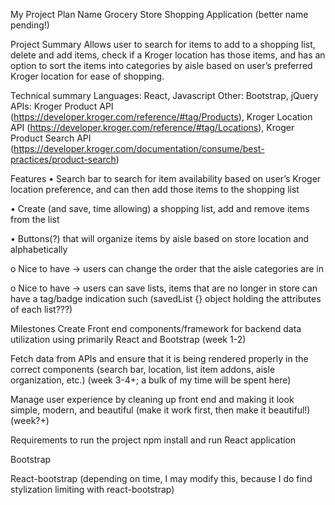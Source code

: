 My Project Plan Name
Grocery Store Shopping Application (better name pending!)

Project Summary
Allows user to search for items to add to a shopping list, delete and add items, check if a Kroger location has those items, and has an option to sort the items into categories by aisle based on user’s preferred Kroger location for ease of shopping.

Technical summary
Languages: React, Javascript Other: Bootstrap, jQuery APIs: Kroger Product API (https://developer.kroger.com/reference/#tag/Products), Kroger Location API (https://developer.kroger.com/reference/#tag/Locations), Kroger Product Search API (https://developer.kroger.com/documentation/consume/best-practices/product-search)

Features
• Search bar to search for item availability based on user’s Kroger location preference, and can then add those items to the shopping list

• Create (and save, time allowing) a shopping list, add and remove items from the list

• Buttons(?) that will organize items by aisle based on store location and alphabetically

o Nice to have -> users can change the order that the aisle categories are in

o Nice to have -> users can save lists, items that are no longer in store can have a tag/badge indication such (savedList {} object holding the attributes of each list???)

Milestones
Create Front end components/framework for backend data utilization using primarily React and Bootstrap (week 1-2)

Fetch data from APIs and ensure that it is being rendered properly in the correct components (search bar, location, list item addons, aisle organization, etc.) (week 3-4+; a bulk of my time will be spent here)

Manage user experience by cleaning up front end and making it look simple, modern, and beautiful (make it work first, then make it beautiful!) (week?+)

Requirements to run the project
npm install and run React application

Bootstrap

React-bootstrap (depending on time, I may modify this, because I do find stylization limiting with react-bootstrap)